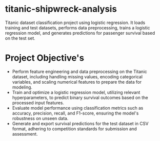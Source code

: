 # titanic-shipwreck-analysis
Titanic dataset classification project using logistic regression. It loads training and test datasets, performs data preprocessing, trains a logistic regression model, and generates predictions for passenger survival based on the test set.

# Project Objective's

- Perform feature engineering and data preprocessing on the Titanic dataset, including handling missing values, encoding categorical variables, and scaling numerical features to prepare the data for modeling.
- Train and optimize a logistic regression model, utilizing relevant hyperparameters, to predict binary survival outcomes based on the processed input features.
- Evaluate model performance using classification metrics such as accuracy, precision, recall, and F1-score, ensuring the model's robustness on unseen data.
- Generate and export survival predictions for the test dataset in CSV format, adhering to competition standards for submission and assessment.
